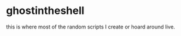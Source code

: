 ghostintheshell
===============
this is where most of the random scripts I create or hoard around live.
